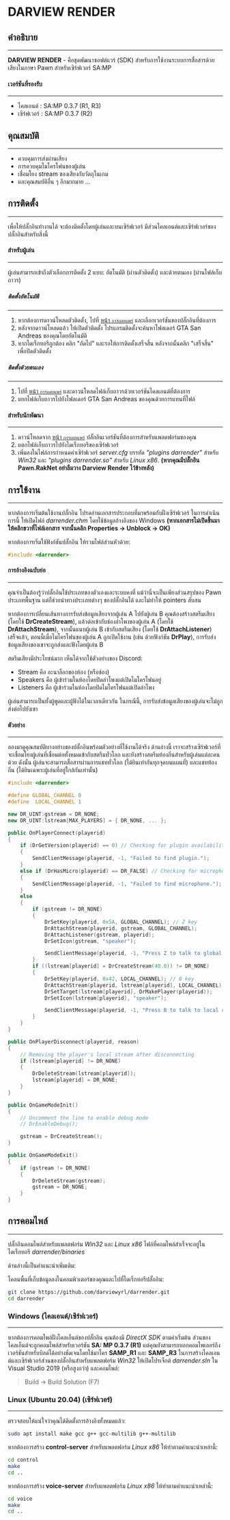 # **DARVIEW RENDER**
## คำอธิบาย
---------------------------------
**DARVIEW RENDER** - คือชุดพัฒนาซอฟต์แวร์ (SDK) สำหรับการใช้งานระบบการสื่อสารด้วยเสียงในภาษา Pawn สำหรับเซิร์ฟเวอร์ SA:MP

#### เวอร์ชันที่รองรับ
----------------------------------
* ไคลเอนต์ : SA:MP 0.3.7 (R1, R3)
* เซิร์ฟเวอร์ : SA:MP 0.3.7 (R2)

## คุณสมบัติ
---------------------------------
* ควบคุมการส่งผ่านเสียง
* การควบคุมไมโครโฟนของผู้เล่น
* เชื่อมโยง stream ของเสียงกับวัตถุในเกม
* และคุณสมบัติอื่น ๆ อีกมากมาย ...

## การติดตั้ง
---------------------------------
เพื่อให้ปลั๊กอินทำงานได้ จะต้องติดตั้งโดยผู้เล่นและบนเซิร์ฟเวอร์ มีส่วนไคลเอนต์และเซิร์ฟเวอร์ของปลั๊กอินสำหรับสิ่งนี้

#### สำหรับผู้เล่น
---------------------------------
ผู้เล่นสามารถเข้าถึงตัวเลือกการติดตั้ง 2 แบบ: อัตโนมัติ (ผ่านตัวติดตั้ง) และด้วยตนเอง (ผ่านไฟล์เก็บถาวร)

##### ติดตั้งอัตโนมัติ
---------------------------------
1. หากต้องการดาวน์โหลดตัวติดตั้ง, ไปที่ [หน้า `การเผยแพร่`](https://github.com/darviewyrl/darrender/releases) และเลือกเวอร์ชันของปลั๊กอินที่ต้องการ
2. หลังจากดาวน์โหลดแล้ว ให้เปิดตัวติดตั้ง โปรแกรมติดตั้งจะค้นหาโฟลเดอร์ GTA San Andreas ของคุณโดยอัตโนมัติ
3. หากไดเร็กทอรีถูกต้อง คลิก "ถัดไป" และรอให้การติดตั้งเสร็จสิ้น หลังจากนั้นคลิก "เสร็จสิ้น" เพื่อปิดตัวติดตั้ง

##### ติดตั้งด้วยตนเอง
---------------------------------
1. ไปที่ [หน้า `การเผยแพร่`](https://github.com/darviewyrl/darrender/releases) และดาวน์โหลดไฟล์เก็บถาวรด้วยเวอร์ชันไคลเอนต์ที่ต้องการ
2. แยกไฟล์เก็บถาวรไปยังโฟลเดอร์ GTA San Andreas ของคุณด้วยการแทนที่ไฟล์

#### สำหรับนักพัฒนา
---------------------------------
1. ดาวน์โหลดจาก [หน้า `การเผยแพร่`](https://github.com/darviewyrl/darrender/releases) ปลั๊กอินเวอร์ชันที่ต้องการสำหรับแพลตฟอร์มของคุณ
2. แตกไฟล์เก็บถาวรไปยังไดเร็กทอรีของเซิร์ฟเวอร์
3. เพิ่มลงในไฟล์การกำหนดค่าเซิร์ฟเวอร์ *server.cfg* บรรทัด *"plugins darrender"* สำหรับ *Win32* และ *"plugins darrender.so"* สำหรับ *Linux x86*. **(หากคุณมีปลั๊กอิน Pawn.RakNet อย่าลืมวาง Darview Render ไว้ข้างหลัง)**

## การใช้งาน
---------------------------------
หากต้องการเริ่มต้นใช้งานปลั๊กอิน โปรดอ่านเอกสารประกอบที่มาพร้อมกับฝั่งเซิร์ฟเวอร์ ในการดำเนินการนี้ ให้เปิดไฟล์ *darrender.chm* โดยใช้ข้อมูลอ้างอิงของ Windows **(หากเอกสารไม่เปิดขึ้นมา ให้คลิกขวาที่ไฟล์เอกสาร จากนั้นคลิก Properties -> Unblock -> OK)**

หากต้องการเริ่มใช้ฟังก์ชันปลั๊กอิน ให้รวมไฟล์ส่วนหัวด้วย:
```c
#include <darrender>
```

#### การอ้างอิงฉบับย่อ
---------------------------------
คุณจำเป็นต้องรู้ว่าปลั๊กอินใช้ประเภทของตัวเองและระบบคงที่ แม้ว่านี่จะเป็นเพียงส่วนสรุปของ Pawn ประเภทพื้นฐาน แต่ก็ช่วยนำทางประเภทต่างๆ ของปลั๊กอินได้ และไม่ทำให้ pointers สับสน

หากต้องการเปลี่ยนเส้นทางการรับส่งข้อมูลเสียงจากผู้เล่น A ไปยังผู้เล่น B คุณต้องสร้างสตรีมเสียง (โดยใช้ **DrCreateStream**), แล้วต่อเข้ากับช่องลำโพงของผู้เล่น A (โดยใช้ **DrAttachStream**), จากนั้นแนบผู้เล่น B เข้ากับสตรีมเสียง (โดยใช้ **DrAttachListener**) เสร็จแล้ว, ตอนนี้เมื่อไมโครโฟนของผู้เล่น A ถูกเปิดใช้งาน (เช่น ด้วยฟังก์ชัน **DrPlay**), การรับส่งข้อมูลเสียงของเขาจะถูกส่งและฟังโดยผู้เล่น B

สตรีมเสียงมีประโยชน์มาก เห็นได้จากใช้ตัวอย่างของ Discord:
* Stream คือ อะนาล็อกของห้อง (หรือช่อง)
* Speakers คือ ผู้เข้าร่วมในห้องโดยปิดลำโพงแต่เปิดไมโครโฟนอยู่
* Listeners คือ ผู้เข้าร่วมในห้องโดยปิดไมโครโฟนแต่เปิดลำโพง

ผู้เล่นสามารถเป็นทั้งผู้พูดและผู้ฟังได้ในเวลาเดียวกัน ในกรณีนี้, การรับส่งข้อมูลเสียงของผู้เล่นจะไม่ถูกส่งต่อไปยังเขา

#### ตัวอย่าง
---------------------------------
ลองมาดูคุณสมบัติบางอย่างของปลั๊กอินพร้อมตัวอย่างที่ใช้งานได้จริง ด้านล่างนี้ เราจะสร้างเซิร์ฟเวอร์ที่จะเชื่อมโยงผู้เล่นที่เชื่อมต่อทั้งหมดเข้ากับสตรีมทั่วโลก และยังสร้างสตรีมท้องถิ่นสำหรับผู้เล่นแต่ละคนด้วย ดังนั้น ผู้เล่นจะสามารถสื่อสารผ่านการแชททั่วโลก (ได้ยินเท่ากันทุกจุดบนแผนที่) และแชทท้องถิ่น (ได้ยินเฉพาะผู้เล่นที่อยู่ใกล้กันเท่านั้น)
```cpp
#include <darrender>

#define GLOBAL_CHANNEL 0
#define  LOCAL_CHANNEL 1

new DR_UINT:gstream = DR_NONE;
new DR_UINT:lstream[MAX_PLAYERS] = { DR_NONE, ... };

public OnPlayerConnect(playerid)
{
    if (DrGetVersion(playerid) == 0) // Checking for plugin availability
    {
        SendClientMessage(playerid, -1, "Failed to find plugin.");
    }
    else if (DrHasMicro(playerid) == DR_FALSE) // Checking for microphone availability
    {
        SendClientMessage(playerid, -1, "Failed to find microphone.");
    }
    else
    {
        if (gstream != DR_NONE)
        {
            DrSetKey(playerid, 0x5A, GLOBAL_CHANNEL); // Z key
            DrAttachStream(playerid, gstream, GLOBAL_CHANNEL);
            DrAttachListener(gstream, playerid);
            DrSetIcon(gstream, "speaker");

            SendClientMessage(playerid, -1, "Press Z to talk to global chat.");
        }
        if ((lstream[playerid] = DrCreateStream(40.0)) != DR_NONE)
        {
            DrSetKey(playerid, 0x42, LOCAL_CHANNEL); // B key
            DrAttachStream(playerid, lstream[playerid], LOCAL_CHANNEL);
            DrSetTarget(lstream[playerid], DrMakePlayer(playerid));
            DrSetIcon(lstream[playerid], "speaker");

            SendClientMessage(playerid, -1, "Press B to talk to local chat.");
        }
    }
}

public OnPlayerDisconnect(playerid, reason)
{
    // Removing the player's local stream after disconnecting
    if (lstream[playerid] != DR_NONE)
    {
        DrDeleteStream(lstream[playerid]);
        lstream[playerid] = DR_NONE;
    }
}

public OnGameModeInit()
{
    // Uncomment the line to enable debug mode
    // DrEnableDebug();

    gstream = DrCreateStream();
}

public OnGameModeExit()
{
    if (gstream != DR_NONE)
    {
        DrDeleteStream(gstream);
        gstream = DR_NONE;
    }
}
```

## การคอมไพล์
---------------------------------
ปลั๊กอินคอมไพล์สำหรับแพลตฟอร์ม *Win32* และ *Linux x86*
ไฟล์ที่คอมไพล์สำเร็จจะอยู่ในไดเร็กทอรี *darrender/binaries*

ด้านล่างนี้เป็นคำแนะนำเพิ่มเติม:

โคลนพื้นที่เก็บข้อมูลลงในคอมพิวเตอร์ของคุณและไปที่ไดเร็กทอรีปลั๊กอิน:
```sh
git clone https://github.com/darviewyrl/darrender.git
cd darrender
```

### Windows (ไคลเอนต์/เซิร์ฟเวอร์)
---------------------------------
หากต้องการคอมไพล์ฝั่งไคลเอ็นต์ของปลั๊กอิน คุณต้องมี *DirectX SDK* ตามค่าเริ่มต้น ส่วนของไคลเอ็นต์จะถูกคอมไพล์สำหรับเวอร์ชัน **SA: MP 0.3.7 (R1)** แต่คุณยังสามารถบอกคอมไพเลอร์ถึงเวอร์ชันสำหรับบิลด์ได้อย่างชัดเจนโดยใช้มาโคร **SAMP_R1** และ **SAMP_R3** ในการสร้างไคลเอนต์และเซิร์ฟเวอร์ส่วนของปลั๊กอินสำหรับแพลตฟอร์ม *Win32* ให้เปิดโปรเจ็กต์ *darrender.sln* ใน Visual Studio 2019 (หรือสูงกว่า) และคอมไพล์:
> Build -> Build Solution (F7)

### Linux (Ubuntu 20.04) (เซิร์ฟเวอร์)
---------------------------------
ตรวจสอบให้แน่ใจว่าคุณได้ติดตั้งการอ้างอิงทั้งหมดแล้ว:
```sh
sudo apt install make gcc g++ gcc-multilib g++-multilib
```
หากต้องการสร้าง **control-server** สำหรับแพลตฟอร์ม *Linux x86* ให้ทำตามคำแนะนำเหล่านี้:
```sh
cd control
make
cd ..
```
หากต้องการสร้าง **voice-server** สำหรับแพลตฟอร์ม *Linux x86* ให้ทำตามคำแนะนำเหล่านี้:
```sh
cd voice
make
cd ..
```
